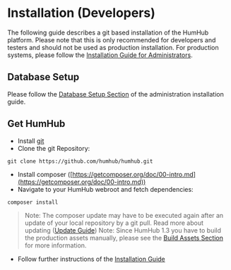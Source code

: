 Installation (Developers)
=========================

The following guide describes a git based installation of the HumHub platform. Please note that this is only recommended for
developers and testers and should not be used as production installation. For production systems, please follow the [Installation Guide for Administrators](../admin/installation.md).

Database Setup
-----------
Please follow the [Database Setup Section](../admin/installation.md#database-setup) of the administration installation guide.

Get HumHub
----------
 - Install [git](https://git-scm.com/)
 - Clone the git Repository:

```
git clone https://github.com/humhub/humhub.git
```

 - Install composer ([https://getcomposer.org/doc/00-intro.md](https://getcomposer.org/doc/00-intro.md))
 - Navigate to your HumHub webroot and fetch dependencies:
 
```
composer install
```

> Note: The composer update may have to be executed again after an update of your local repository by a git pull. Read more about updating ([Update Guide](../admin/updating.md))
> Note: Since HumHub 1.3 you have to build the production assets manually, please see the [Build Assets Section](build.md#build-assets) for more information.

 - Follow further instructions of the [Installation Guide](../admin/installation.md)


